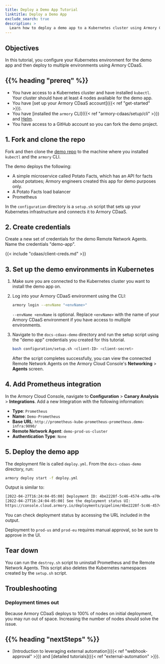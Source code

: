 ```yaml
---
title: Deploy a Demo App Tutorial
linktitle: Deploy a Demo App
exclude_search: true
description: >
  Learn how to deploy a demo app to a Kubernetes cluster using Armory Continuous Deployments-as-a-Service.
---
```


## Objectives

In this tutorial, you configure your Kubernetes environment for the demo app and then deploy to multiple environments using Armory CDaaS.

## {{% heading "prereq" %}}

* You have access to a Kubernetes cluster and have installed `kubectl`. Your cluster should have at least 4 nodes available for the demo app.
* You have [set up your Armory CDaaS account]({{< ref "get-started" >}}).
* You have [installed the `armory` CLI]({{< ref "armory-cdaas/setup/cli" >}}) and [Helm](https://helm.sh/docs/intro/install/).
* You have access to a GitHub account so you can fork the demo project.

## 1. Fork and clone the repo

Fork and then clone the [demo repo](https://github.com/armory/docs-cdaas-demo) to the machine where you installed `kubectl` and the `armory` CLI.

The demo deploys the following:

- A simple microservice called Potato Facts, which has an API for facts about potatoes; Armory engineers created this app for demo purposes only.
- A Potato Facts load balancer
- Prometheus

In the `configuration` directory is a `setup.sh` script that sets up your Kubernetes infrastructure and connects it to Armory CDaaS.

## 2. Create credentials

Create a new set of credentials for the demo Remote Network Agents. Name the credentials "demo-app".

{{< include "cdaas/client-creds.md" >}}

## 3. Set up the demo environments in Kubernetes

1. Make sure you are connected to the Kubernetes cluster you want to install the demo app on.
1. Log into your Armory CDaaS environment using the CLI:

   ```bash
   armory login --envName "<envName>"
   ```

   `--envName <envName` is optional. Replace `<envName>` with the name of your Armory CDaaS environment if you have access to multiple environments.

1. Navigate to the `docs-cdaas-demo` directory and run the setup script using the "demo app" credentials you created for this tutorial.

   ```bash
   bash configuration/setup.sh <client-ID> <client-secret>
   ```

   After the script completes successfully, you can view the connected Remote Network Agents on the Armory Cloud Console's **Networking** > **Agents** screen.

## 4. Add Prometheus integration

In the Armory Cloud Console, navigate to **Configuration** > **Canary Analysis** > **Integrations**. Add a new Integration with the following information:

* **Type**: `Prometheus`
* **Name**: `Demo-Prometheus`
* **Base URL**: `http://prometheus-kube-prometheus-prometheus.demo-infra:9090/`
* **Remote Network Agent**: `demo-prod-us-cluster`
* **Authentication Type**: `None`


## 5. Deploy the demo app

The deployment file is called `deploy.yml`. From the `docs-cdaas-demo` directory, run:

```bash
armory deploy start -f deploy.yml
```

Output is similar to:

```bash
[2022-04-27T16:24:04-05:00] Deployment ID: 4be2228f-5c46-4574-ad9a-e70e601d94c4
[2022-04-27T16:24:04-05:00] See the deployment status UI:
https://console.cloud.armory.io/deployments/pipeline/4be2228f-5c46-4574-ad9a-e70e601d94c4?environmentId=a8906e61-2388-4daa-b38e-4339390b9447
```

You can check deployment status by accessing the URL included in the output.

Deployment to `prod-us` and `prod-eu` requires manual approval, so be sure to approve in the UI.

## Tear down

You can run the `destroy.sh` script to uninstall Prometheus and the Remote Network Agents. This script also deletes the Kubernetes namespaces created by the `setup.sh` script.

## Troubleshooting

### Deployment times out

Because Armory CDaaS deploys to 100% of nodes on initial deployment, you may run out of space. Increasing the number of nodes should solve the issue.

## {{% heading "nextSteps" %}}

* [Introduction to leveraging external automation]({{< ref "webhook-approval" >}}) and [detailed tutorials]({{< ref "external-automation" >}}).


<br>